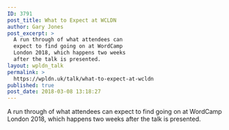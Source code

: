 ```yaml
---
ID: 3791
post_title: What to Expect at WCLDN
author: Gary Jones
post_excerpt: >
  A run through of what attendees can
  expect to find going on at WordCamp
  London 2018, which happens two weeks
  after the talk is presented.
layout: wpldn_talk
permalink: >
  https://wpldn.uk/talk/what-to-expect-at-wcldn
published: true
post_date: 2018-03-08 13:18:27
---
```

A run through of what attendees can expect to find going on at WordCamp London 2018, which happens two weeks after the talk is presented.